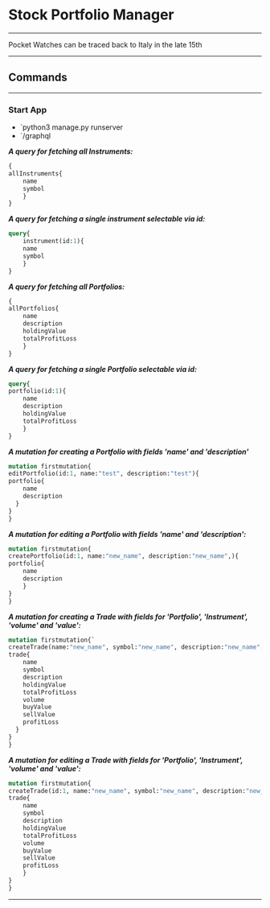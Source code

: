 # Stock Portfolio Manager

---

Pocket Watches can be traced back to Italy in the late 15th

---

## Commands

---

### Start App

- `python3 manage.py runserver
- `/graphql

***A query for fetching all Instruments:***

```graphql
{
allInstruments{
    name
    symbol
    }
}
```

***A query for fetching a single instrument selectable via id:***

```graphql
query{
    instrument(id:1){
    name
    symbol
    }
}
```

***A query for fetching all Portfolios:***

```graphql
{
allPortfolios{
    name
    description
    holdingValue
    totalProfitLoss
    }
}
```

***A query for fetching a single Portfolio selectable via id:***

```graphql
query{
portfolio(id:1){
    name
    description
    holdingValue
    totalProfitLoss
    }
}
```

***A mutation for creating a Portfolio with fields 'name' and 'description'***

```graphql
mutation firstmutation{
editPortfolio(id:1, name:"test", description:"test"){
portfolio{
    name
    description
  }
}
}
```

***A mutation for editing a Portfolio with fields 'name' and 'description':***

```graphql
mutation firstmutation{
createPortfolio(id:1, name:"new_name", description:"new_name",){
portfolio{
    name
    description
    }
}
}
```

***A mutation for creating a Trade with fields for 'Portfolio', 'Instrument', 'volume' and 'value':***

```graphql
mutation firstmutation{`
createTrade(name:"new_name", symbol:"new_name", description:"new_name", holdingValue:"0", totalProfitLoss:"0", volume:"0", buyValue:"0", sellValue:"0", profitLoss:"0"){
trade{
    name
    symbol
    description
    holdingValue
    totalProfitLoss
    volume
    buyValue
    sellValue
    profitLoss
  }
}
}
```

***A mutation for editing a Trade with fields for 'Portfolio', 'Instrument', 'volume' and 'value':***

```graphql
mutation firstmutation{
createTrade(id:1, name:"new_name", symbol:"new_name", description:"new_name", holdingValue:"0", totalProfitLoss:"0", volume:"0", buyValue:"0", sellValue:"0", profitLoss:"0"){
trade{
    name
    symbol
    description
    holdingValue
    totalProfitLoss
    volume
    buyValue
    sellValue
    profitLoss
    }
}
}
```

---
